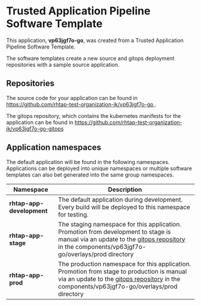 # Trusted Application Pipeline Software Template

This application, **vp63jgf7o-go**, was created from a Trusted Application Pipeline Software Template.

The software templates create a new source and gitops deployment repositories with a sample source application. 

## Repositories

The source code for your application can be found in [https://github.com/rhtap-test-organization-jk/vp63jgf7o-go ](https://github.com/rhtap-test-organization-jk/vp63jgf7o-go ).
 
The gitops repository, which contains the kubernetes manifests for the application can be found in 
[https://github.com/rhtap-test-organization-jk/vp63jgf7o-go-gitops ](https://github.com/rhtap-test-organization-jk/vp63jgf7o-go-gitops ) 

## Application namespaces 

The default application will be found in the following namespaces. Applications can be deployed into unique namespaces or multiple software templates can also bet generated into the same group namespaces.  

|  Namespace   |  Description   |  
| -------- | -------- |   
| **rhtap-app-development** | The default application during development. Every build will be deployed to this namespace for testing. | 
| **rhtap-app-stage** | The staging namespace for this application. Promotion from development to stage is manual via an update to the [gitops repository](https://github.com/rhtap-test-organization-jk/vp63jgf7o-go-gitops ) in the components/vp63jgf7o-go/overlays/prod directory |  
| **rhtap-app-prod** | The production namespace for this application. Promotion from stage to production is manual via an update to the [gitops repository](https://github.com/rhtap-test-organization-jk/vp63jgf7o-go-gitops ) in the components/vp63jgf7o-go/overlays/prod directory | 